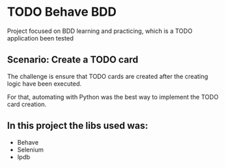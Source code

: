 # TODO Behave BDD

Project focused on BDD learning and practicing, which is a TODO application been tested

## Scenario: Create a TODO card

The challenge is ensure that TODO cards are created after the creating logic have been executed.

For that, automating with Python was the best way to implement the TODO card creation.

<h2>In this project the libs used was:</h2>

- Behave
- Selenium
- Ipdb
